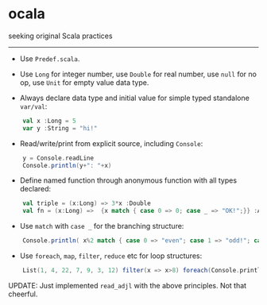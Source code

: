 # ocala
seeking original Scala practices

------

- Use `Predef.scala`.


- Use `Long` for integer number, use `Double` for real number, use `null` for no op, use `Unit` for empty value data type.


- Always declare data type and initial value for simple typed standalone `var/val`:

```scala
    val x :Long = 5
    var y :String = "hi!"
```


- Read/write/print from explicit source, including `Console`:

```scala
    y = Console.readLine
    Console.println(y+": "+x)
```


- Define named function through anonymous function with all types declared:

```scala
    val triple = (x:Long) => 3*x :Double
    val fn = (x:Long) =>  {x match { case 0 => 0; case _ => "OK!";}} :Any
```


- Use `match` with `case _` for the branching structure:

```scala
    Console.println( x%2 match { case 0 => "even"; case 1 => "odd!"; case _ => "WTF!";})
```


- Use `foreach`, `map`, `filter`, `reduce` etc for loop structures:

```scala
    List(1, 4, 22, 7, 9, 3, 12) filter(x => x>8) foreach(Console.println)
```

UPDATE:
    Just implemented `read_adjl` with the above principles. Not that cheerful.
